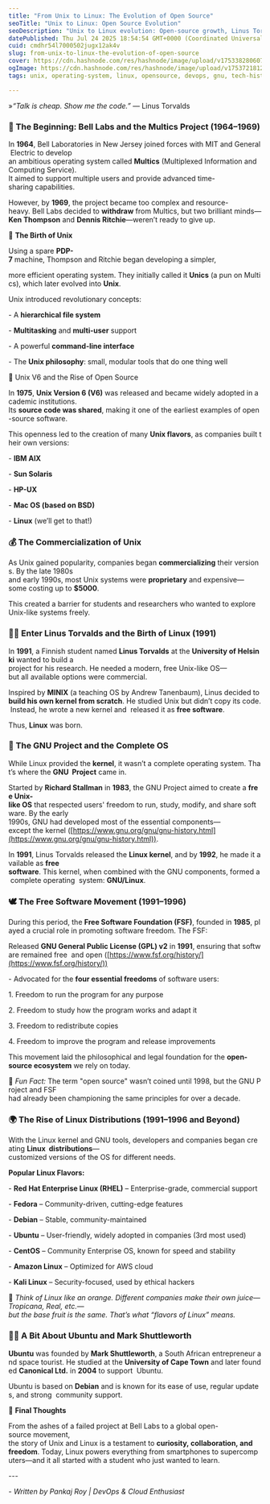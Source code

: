 ```yaml
---
title: "From Unix to Linux: The Evolution of Open Source"
seoTitle: "Unix to Linux: Open Source Evolution"
seoDescription: "Unix to Linux evolution: Open-source growth, Linus Torvalds' influence, and global Linux distributions' rise"
datePublished: Thu Jul 24 2025 18:54:54 GMT+0000 (Coordinated Universal Time)
cuid: cmdhr54l7000502jugx12ak4v
slug: from-unix-to-linux-the-evolution-of-open-source
cover: https://cdn.hashnode.com/res/hashnode/image/upload/v1753382806078/591cc606-60de-45c5-95ad-c01177faae11.jpeg
ogImage: https://cdn.hashnode.com/res/hashnode/image/upload/v1753721812794/1e1a14ab-0fc6-4ff3-b509-6eda7afa447c.jpeg
tags: unix, operating-system, linux, opensource, devops, gnu, tech-history

---
```


»*“Talk is cheap. Show me the code.”* — Linus Torvalds

### 🧪 The Beginning: Bell Labs and the Multics Project (1964–1969)

In **1964**, Bell Laboratories in New Jersey joined forces with MIT and General Electric to develop an ambitious operating system called **Multics** (Multiplexed Information and Computing Service).  It aimed to support multiple users and provide advanced time-sharing capabilities.

However, by **1969**, the project became too complex and resource-heavy. Bell Labs decided to **withdraw** from Multics, but two brilliant minds—**Ken Thompson** and **Dennis Ritchie**—weren’t ready to give up.

🔧 **The Birth of Unix**

Using a spare **PDP-7** machine, Thompson and Ritchie began developing a simpler,

more efficient operating system. They initially called it **Unics** (a pun on Multics), which later evolved into **Unix**.

Unix introduced revolutionary concepts:

\- A **hierarchical file system**

\- **Multitasking** and **multi-user** support

\- A powerful **command-line interface**

\- The **Unix philosophy**: small, modular tools that do one thing well

🚀 Unix V6 and the Rise of Open Source

In **1975**, **Unix Version 6 (V6)** was released and became widely adopted in academic institutions. Its **source code was shared**, making it one of the earliest examples of open-source software.

This openness led to the creation of many **Unix flavors**, as companies built their own versions:

\- **IBM AIX**

\- **Sun Solaris**

\- **HP-UX**

\- **Mac OS (based on BSD)**

\- **Linux** (we’ll get to that!)

### 💰 The Commercialization of Unix

As Unix gained popularity, companies began **commercializing** their versions. By the late 1980s  and early 1990s, most Unix systems were **proprietary** and expensive—some costing up to **$5000**.

This created a barrier for students and researchers who wanted to explore Unix-like systems freely.

### 👨‍💻 Enter Linus Torvalds and the Birth of Linux (1991)

In **1991**, a Finnish student named **Linus Torvalds** at the **University of Helsinki** wanted to build a  project for his research. He needed a modern, free Unix-like OS—but all available options were commercial.

Inspired by **MINIX** (a teaching OS by Andrew Tanenbaum), Linus decided to **build his own kernel from scratch**. He studied Unix but didn’t copy its code. Instead, he wrote a new kernel and  released it as **free software**.

Thus, **Linux** was born.

### 🧠 The GNU Project and the Complete OS

While Linux provided the **kernel**, it wasn’t a complete operating system. That’s where the **GNU  Project** came in.

Started by **Richard Stallman** in **1983**, the GNU Project aimed to create a **free Unix-like OS** that respected users' freedom to run, study, modify, and share software. By the early  1990s, GNU had developed most of the essential components—except the kernel ([https://www.gnu.org/gnu/gnu-history.html](https://www.gnu.org/gnu/gnu-history.html)).

In **1991**, Linus Torvalds released the **Linux kernel**, and by **1992**, he made it available as **free  software**. This kernel, when combined with the GNU components, formed a complete operating  system: **GNU/Linux**.

### 🕊️ The Free Software Movement (1991–1996)

During this period, the **Free Software Foundation (FSF)**, founded in **1985**, played a crucial role in promoting software freedom. The FSF:

Released **GNU General Public License (GPL) v2** in **1991**, ensuring that software remained free  and open ([https://www.fsf.org/history/](https://www.fsf.org/history/))

\- Advocated for the **four essential freedoms** of software users:

1. Freedom to run the program for any purpose

2. Freedom to study how the program works and adapt it

3. Freedom to redistribute copies

4. Freedom to improve the program and release improvements

This movement laid the philosophical and legal foundation for the **open-source ecosystem** we rely on today.

🧠 *Fun Fact:* The term "open source" wasn’t coined until 1998, but the GNU Project and FSF  had already been championing the same principles for over a decade.

### 🌍 The Rise of Linux Distributions (1991–1996 and Beyond)

With the Linux kernel and GNU tools, developers and companies began creating **Linux  distributions**—customized versions of the OS for different needs.

**Popular Linux Flavors:**

\- **Red Hat Enterprise Linux (RHEL)** – Enterprise-grade, commercial support

\- **Fedora** – Community-driven, cutting-edge features

\- **Debian** – Stable, community-maintained

\- **Ubuntu** – User-friendly, widely adopted in companies (3rd most used)

\- **CentOS** – Community Enterprise OS, known for speed and stability

\- **Amazon Linux** – Optimized for AWS cloud

\- **Kali Linux** – Security-focused, used by ethical hackers

🧃 *Think of Linux like an orange. Different companies make their own juice—Tropicana, Real, etc.—but the base fruit is the same. That’s what “flavors of Linux” means.*

### **👨‍🚀 A Bit About Ubuntu and Mark Shuttleworth**

**Ubuntu** was founded by **Mark Shuttleworth**, a South African entrepreneur and space tourist. He studied at the **University of Cape Town** and later founded **Canonical Ltd.** in **2004** to support  Ubuntu.

Ubuntu is based on **Debian** and is known for its ease of use, regular updates, and strong  community support.

🧠 **Final Thoughts**

From the ashes of a failed project at Bell Labs to a global open-source movement,  the story of Unix and Linux is a testament to **curiosity, collaboration, and  freedom**. Today, Linux powers everything from smartphones to supercomputers—and it all started with a student who just wanted to learn.

\---

*\- Written by Pankaj Roy | DevOps & Cloud Enthusiast*